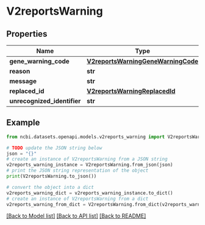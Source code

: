 # V2reportsWarning


## Properties

Name | Type | Description | Notes
------------ | ------------- | ------------- | -------------
**gene_warning_code** | [**V2reportsWarningGeneWarningCode**](V2reportsWarningGeneWarningCode.md) |  | [optional] 
**reason** | **str** |  | [optional] 
**message** | **str** |  | [optional] 
**replaced_id** | [**V2reportsWarningReplacedId**](V2reportsWarningReplacedId.md) |  | [optional] 
**unrecognized_identifier** | **str** |  | [optional] 

## Example

```python
from ncbi.datasets.openapi.models.v2reports_warning import V2reportsWarning

# TODO update the JSON string below
json = "{}"
# create an instance of V2reportsWarning from a JSON string
v2reports_warning_instance = V2reportsWarning.from_json(json)
# print the JSON string representation of the object
print(V2reportsWarning.to_json())

# convert the object into a dict
v2reports_warning_dict = v2reports_warning_instance.to_dict()
# create an instance of V2reportsWarning from a dict
v2reports_warning_from_dict = V2reportsWarning.from_dict(v2reports_warning_dict)
```
[[Back to Model list]](../README.md#documentation-for-models) [[Back to API list]](../README.md#documentation-for-api-endpoints) [[Back to README]](../README.md)


